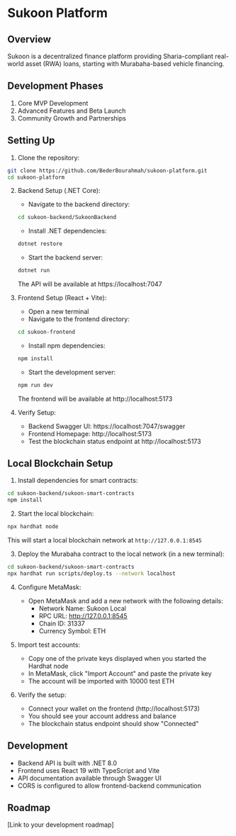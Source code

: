 # Sukoon Platform

## Overview
Sukoon is a decentralized finance platform providing Sharia-compliant real-world asset (RWA) loans, starting with Murabaha-based vehicle financing.

## Development Phases
1. Core MVP Development
2. Advanced Features and Beta Launch
3. Community Growth and Partnerships

## Setting Up
1. Clone the repository:
```bash
git clone https://github.com/BederBourahmah/sukoon-platform.git
cd sukoon-platform
```

2. Backend Setup (.NET Core):
   - Navigate to the backend directory:
   ```bash
   cd sukoon-backend/SukoonBackend
   ```
   - Install .NET dependencies:
   ```bash
   dotnet restore
   ```
   - Start the backend server:
   ```bash
   dotnet run
   ```
   The API will be available at https://localhost:7047

3. Frontend Setup (React + Vite):
   - Open a new terminal
   - Navigate to the frontend directory:
   ```bash
   cd sukoon-frontend
   ```
   - Install npm dependencies:
   ```bash
   npm install
   ```
   - Start the development server:
   ```bash
   npm run dev
   ```
   The frontend will be available at http://localhost:5173

4. Verify Setup:
   - Backend Swagger UI: https://localhost:7047/swagger
   - Frontend Homepage: http://localhost:5173
   - Test the blockchain status endpoint at http://localhost:5173

## Local Blockchain Setup

1. Install dependencies for smart contracts:
```bash
cd sukoon-backend/sukoon-smart-contracts
npm install
```

2. Start the local blockchain:
```bash
npx hardhat node
```

This will start a local blockchain network at `http://127.0.0.1:8545`

3. Deploy the Murabaha contract to the local network (in a new terminal):
```bash
cd sukoon-backend/sukoon-smart-contracts
npx hardhat run scripts/deploy.ts --network localhost
```

4. Configure MetaMask:
   - Open MetaMask and add a new network with the following details:
     - Network Name: Sukoon Local
     - RPC URL: http://127.0.0.1:8545
     - Chain ID: 31337
     - Currency Symbol: ETH

5. Import test accounts:
   - Copy one of the private keys displayed when you started the Hardhat node
   - In MetaMask, click "Import Account" and paste the private key
   - The account will be imported with 10000 test ETH

6. Verify the setup:
   - Connect your wallet on the frontend (http://localhost:5173)
   - You should see your account address and balance
   - The blockchain status endpoint should show "Connected"

## Development
- Backend API is built with .NET 8.0
- Frontend uses React 19 with TypeScript and Vite
- API documentation available through Swagger UI
- CORS is configured to allow frontend-backend communication

## Roadmap
[Link to your development roadmap]
